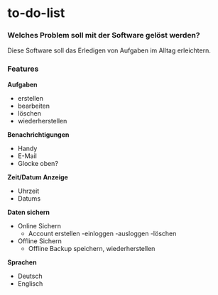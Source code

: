 # to-do-list

### Welches Problem soll mit der Software gelöst werden?
Diese Software soll das Erledigen von Aufgaben im Alltag erleichtern.

### Features
**Aufgaben**
- erstellen
- bearbeiten
- löschen
- wiederherstellen

**Benachrichtigungen**
- Handy
- E-Mail
- Glocke oben?

**Zeit/Datum Anzeige**
- Uhrzeit
- Datums

**Daten sichern**
- Online Sichern
  - Account erstellen -einloggen -ausloggen -löschen 
- Offline Sichern
  - Offline Backup speichern, wiederherstellen

**Sprachen**
- Deutsch
- Englisch

